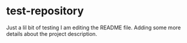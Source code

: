 # test-repository
Just a lil bit of testing
I am editing the README file. Adding some more details about the project description.
